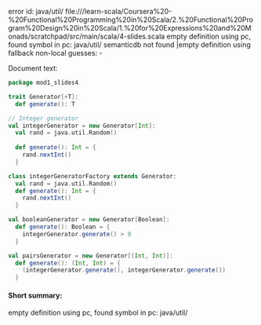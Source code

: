error id: java/util/
file://<WORKSPACE>/learn-scala/Coursera%20-%20Functional%20Programming%20in%20Scala/2.%20Functional%20Program%20Design%20in%20Scala/1.%20for%20Expressions%20and%20Monads/scratchpad/src/main/scala/4-slides.scala
empty definition using pc, found symbol in pc: java/util/
semanticdb not found
|empty definition using fallback
non-local guesses:
	 -

Document text:

```scala
package mod1_slides4

trait Generator[+T]:
  def generate(): T

// Integer generator
val integerGenerator = new Generator[Int]: 
  val rand = java.util.Random()
  
  def generate(): Int = {
    rand.nextInt()
  }

class integerGeneratorFactory extends Generator:
  val rand = java.util.Random()
  def generate(): Int = {
    rand.nextInt()
  }

val booleanGenerator = new Generator[Boolean]:
  def generate(): Boolean = {
    integerGenerator.generate() > 0
  }

val pairsGenerator = new Generator[(Int, Int)]:
  def generate(): (Int, Int) = {
    (integerGenerator.generate(), integerGenerator.generate())
  }
```

#### Short summary: 

empty definition using pc, found symbol in pc: java/util/
